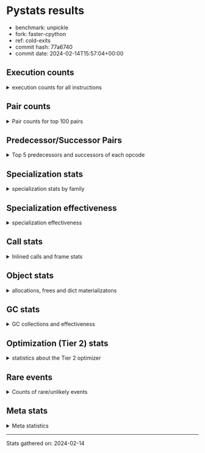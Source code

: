 
# Pystats results

- benchmark: unpickle
- fork: faster-cpython
- ref: cold-exits
- commit hash: 77a6740
- commit date: 2024-02-14T15:57:04+00:00

## Execution counts

<details>
<summary> execution counts for all instructions </summary>

|Name | Count | Self | Cumulative | Miss ratio | 
|---|---:|---:|---:|---:|
| FOR_ITER_TUPLE | 41,560 | 26.9% | 26.9% |  |
| ENTER_EXECUTOR | 41,200 | 26.7% | 53.6% |  |
| LOAD_FAST | 26,240 | 17.0% | 70.6% |  |
| PUSH_NULL | 13,040 | 8.4% | 79.1% |  |
| POP_TOP | 12,480 | 8.1% | 87.1% |  |
| CALL_BUILTIN_FAST_WITH_KEYWORDS | 12,180 | 7.9% | 95.0% |  |
| STORE_FAST | 1,580 | 1.0% | 96.0% |  |
| CALL | 1,260 | 0.8% | 96.9% |  |
| JUMP_BACKWARD | 680 | 0.4% | 97.3% |  |
| GET_ITER | 480 | 0.3% | 97.6% |  |
| FOR_ITER_RANGE | 460 | 0.3% | 97.9% |  |
| LOAD_ATTR_MODULE | 420 | 0.3% | 98.2% |  |
| LOAD_ATTR | 400 | 0.3% | 98.4% |  |
| LOAD_GLOBAL_MODULE | 360 | 0.2% | 98.7% |  |
| LOAD_GLOBAL | 280 | 0.2% | 98.9% |  |
| LOAD_DEREF | 240 | 0.2% | 99.0% |  |
| LOAD_ATTR_WITH_HINT | 180 | 0.1% | 99.1% |  |
| RETURN_VALUE | 160 | 0.1% | 99.2% |  |
| CALL_FUNCTION_EX | 160 | 0.1% | 99.3% |  |
| RESUME_CHECK | 120 | 0.1% | 99.4% |  |
| NOP | 80 | 0.1% | 99.5% |  |
| BUILD_LIST | 80 | 0.1% | 99.5% |  |
| BUILD_TUPLE | 80 | 0.1% | 99.6% |  |
| CALL_INTRINSIC_1 | 80 | 0.1% | 99.6% |  |
| COPY_FREE_VARS | 80 | 0.1% | 99.7% |  |
| FOR_ITER | 80 | 0.1% | 99.7% |  |
| LIST_EXTEND | 80 | 0.1% | 99.8% |  |
| LOAD_FAST_LOAD_FAST | 80 | 0.1% | 99.8% |  |
| BINARY_OP_SUBTRACT_FLOAT | 60 | 0.0% | 99.9% |  |
| CALL_BUILTIN_CLASS | 60 | 0.0% | 99.9% |  |
| LOAD_GLOBAL_BUILTIN | 60 | 0.0% | 99.9% |  |
| BINARY_OP | 40 | 0.0% | 100.0% |  |
| RESUME | 40 | 0.0% | 100.0% |  |


</details>

## Pair counts

<details>
<summary> Pair counts for top 100 pairs </summary>

|Pair | Count | Self | Cumulative | 
|---|---:|---:|---:|
| ENTER_EXECUTOR FOR_ITER_TUPLE | 40,840 | 26.5% | 26.5% |
| FOR_ITER_TUPLE ENTER_EXECUTOR | 40,620 | 26.3% | 52.8% |
| PUSH_NULL LOAD_FAST | 12,560 | 8.1% | 60.9% |
| LOAD_FAST PUSH_NULL | 12,400 | 8.0% | 68.9% |
| CALL_BUILTIN_FAST_WITH_KEYWORDS POP_TOP | 12,000 | 7.8% | 76.7% |
| POP_TOP LOAD_FAST | 11,780 | 7.6% | 84.3% |
| LOAD_FAST CALL_BUILTIN_FAST_WITH_KEYWORDS | 11,600 | 7.5% | 91.9% |
| STORE_FAST LOAD_FAST | 1,340 | 0.9% | 92.7% |
| LOAD_FAST CALL | 840 | 0.5% | 93.3% |
| FOR_ITER_TUPLE STORE_FAST | 600 | 0.4% | 93.7% |
| CALL POP_TOP | 480 | 0.3% | 94.0% |
| LOAD_FAST GET_ITER | 480 | 0.3% | 94.3% |
| CALL CALL_BUILTIN_FAST_WITH_KEYWORDS | 460 | 0.3% | 94.6% |
| GET_ITER FOR_ITER_TUPLE | 380 | 0.2% | 94.8% |
| FOR_ITER_RANGE STORE_FAST | 380 | 0.2% | 95.1% |
| LOAD_ATTR_MODULE PUSH_NULL | 360 | 0.2% | 95.3% |
| POP_TOP JUMP_BACKWARD | 340 | 0.2% | 95.5% |
| FOR_ITER_TUPLE JUMP_BACKWARD | 340 | 0.2% | 95.7% |
| JUMP_BACKWARD FOR_ITER_TUPLE | 320 | 0.2% | 95.9% |
| JUMP_BACKWARD FOR_ITER_RANGE | 300 | 0.2% | 96.1% |
| POP_TOP ENTER_EXECUTOR | 280 | 0.2% | 96.3% |
| ENTER_EXECUTOR ENTER_EXECUTOR | 280 | 0.2% | 96.5% |
| LOAD_FAST LOAD_ATTR | 280 | 0.2% | 96.7% |
| PUSH_NULL CALL | 240 | 0.2% | 96.8% |
| CALL_BUILTIN_FAST_WITH_KEYWORDS STORE_FAST | 180 | 0.1% | 97.0% |
| LOAD_GLOBAL_MODULE LOAD_FAST | 180 | 0.1% | 97.1% |
| CALL STORE_FAST | 160 | 0.1% | 97.2% |
| LOAD_DEREF PUSH_NULL | 160 | 0.1% | 97.3% |
| LOAD_FAST LOAD_ATTR_MODULE | 160 | 0.1% | 97.4% |
| LOAD_ATTR LOAD_ATTR_MODULE | 140 | 0.1% | 97.5% |
| PUSH_NULL LOAD_GLOBAL | 120 | 0.1% | 97.6% |
| PUSH_NULL LOAD_GLOBAL_MODULE | 120 | 0.1% | 97.6% |
| LOAD_ATTR PUSH_NULL | 120 | 0.1% | 97.7% |
| LOAD_FAST LOAD_ATTR_WITH_HINT | 120 | 0.1% | 97.8% |
| LOAD_GLOBAL LOAD_GLOBAL_MODULE | 120 | 0.1% | 97.9% |
| LOAD_ATTR_WITH_HINT CALL_BUILTIN_FAST_WITH_KEYWORDS | 120 | 0.1% | 97.9% |
| LOAD_GLOBAL_MODULE LOAD_ATTR_MODULE | 120 | 0.1% | 98.0% |
| NOP LOAD_DEREF | 80 | 0.1% | 98.1% |
| POP_TOP NOP | 80 | 0.1% | 98.1% |
| RETURN_VALUE RETURN_VALUE | 80 | 0.1% | 98.2% |
| BUILD_LIST LOAD_DEREF | 80 | 0.1% | 98.2% |
| BUILD_TUPLE STORE_FAST | 80 | 0.1% | 98.3% |
| CALL LOAD_FAST | 80 | 0.1% | 98.3% |
| CALL_FUNCTION_EX COPY_FREE_VARS | 80 | 0.1% | 98.4% |
| CALL_INTRINSIC_1 CALL_FUNCTION_EX | 80 | 0.1% | 98.4% |
| ENTER_EXECUTOR FOR_ITER_RANGE | 80 | 0.1% | 98.5% |
| LIST_EXTEND CALL_INTRINSIC_1 | 80 | 0.1% | 98.5% |
| LOAD_DEREF LIST_EXTEND | 80 | 0.1% | 98.6% |
| LOAD_FAST BUILD_LIST | 80 | 0.1% | 98.6% |
| LOAD_FAST BUILD_TUPLE | 80 | 0.1% | 98.7% |
| LOAD_FAST CALL_FUNCTION_EX | 80 | 0.1% | 98.7% |
| LOAD_FAST_LOAD_FAST LOAD_FAST | 80 | 0.1% | 98.8% |
| LOAD_GLOBAL LOAD_FAST | 80 | 0.1% | 98.8% |
| STORE_FAST LOAD_FAST_LOAD_FAST | 80 | 0.1% | 98.9% |
| STORE_FAST LOAD_GLOBAL | 80 | 0.1% | 99.0% |
| GET_ITER FOR_ITER_RANGE | 60 | 0.0% | 99.0% |
| CALL CALL | 60 | 0.0% | 99.0% |
| CALL_FUNCTION_EX RESUME_CHECK | 60 | 0.0% | 99.1% |
| COPY_FREE_VARS RESUME_CHECK | 60 | 0.0% | 99.1% |
| LOAD_ATTR CALL | 60 | 0.0% | 99.1% |
| LOAD_ATTR LOAD_ATTR_WITH_HINT | 60 | 0.0% | 99.2% |
| LOAD_GLOBAL LOAD_ATTR | 60 | 0.0% | 99.2% |
| BINARY_OP_SUBTRACT_FLOAT RETURN_VALUE | 60 | 0.0% | 99.3% |
| CALL_BUILTIN_CLASS STORE_FAST | 60 | 0.0% | 99.3% |
| LOAD_ATTR_MODULE STORE_FAST | 60 | 0.0% | 99.3% |
| LOAD_ATTR_WITH_HINT CALL | 60 | 0.0% | 99.4% |
| LOAD_GLOBAL_BUILTIN LOAD_FAST | 60 | 0.0% | 99.4% |
| LOAD_GLOBAL_MODULE LOAD_ATTR | 60 | 0.0% | 99.5% |
| RESUME_CHECK LOAD_DEREF | 60 | 0.0% | 99.5% |
| RESUME_CHECK LOAD_FAST | 60 | 0.0% | 99.5% |
| GET_ITER FOR_ITER | 40 | 0.0% | 99.6% |
| RETURN_VALUE LOAD_GLOBAL | 40 | 0.0% | 99.6% |
| RETURN_VALUE LOAD_GLOBAL_MODULE | 40 | 0.0% | 99.6% |
| FOR_ITER STORE_FAST | 40 | 0.0% | 99.6% |
| JUMP_BACKWARD FOR_ITER | 40 | 0.0% | 99.7% |
| LOAD_FAST BINARY_OP | 40 | 0.0% | 99.7% |
| LOAD_FAST BINARY_OP_SUBTRACT_FLOAT | 40 | 0.0% | 99.7% |
| LOAD_FAST CALL_BUILTIN_CLASS | 40 | 0.0% | 99.7% |
| STORE_FAST LOAD_GLOBAL_BUILTIN | 40 | 0.0% | 99.8% |
| STORE_FAST LOAD_GLOBAL_MODULE | 40 | 0.0% | 99.8% |
| FOR_ITER_RANGE LOAD_GLOBAL | 40 | 0.0% | 99.8% |
| FOR_ITER_RANGE LOAD_GLOBAL_MODULE | 40 | 0.0% | 99.8% |
| BINARY_OP RETURN_VALUE | 20 | 0.0% | 99.9% |
| BINARY_OP BINARY_OP_SUBTRACT_FLOAT | 20 | 0.0% | 99.9% |
| CALL CALL_BUILTIN_CLASS | 20 | 0.0% | 99.9% |
| CALL_FUNCTION_EX RESUME | 20 | 0.0% | 99.9% |
| COPY_FREE_VARS RESUME | 20 | 0.0% | 99.9% |
| FOR_ITER FOR_ITER_RANGE | 20 | 0.0% | 99.9% |
| FOR_ITER FOR_ITER_TUPLE | 20 | 0.0% | 99.9% |
| JUMP_BACKWARD ENTER_EXECUTOR | 20 | 0.0% | 99.9% |
| LOAD_ATTR STORE_FAST | 20 | 0.0% | 100.0% |
| LOAD_GLOBAL LOAD_GLOBAL_BUILTIN | 20 | 0.0% | 100.0% |
| RESUME LOAD_DEREF | 20 | 0.0% | 100.0% |
| RESUME LOAD_FAST | 20 | 0.0% | 100.0% |


</details>

## Predecessor/Successor Pairs

<details>
<summary> Top 5 predecessors and successors of each opcode </summary>

### GET_ITER

<details>
<summary> Successors and predecessors for GET_ITER </summary>

|Predecessors | Count | Percentage | 
|---|---:|---:|
| LOAD_FAST | 480 | 100.0% |

|Successors | Count | Percentage | 
|---|---:|---:|
| FOR_ITER_TUPLE | 380 | 79.2% |
| FOR_ITER_RANGE | 60 | 12.5% |
| FOR_ITER | 40 | 8.3% |


</details>

### NOP

<details>
<summary> Successors and predecessors for NOP </summary>

|Predecessors | Count | Percentage | 
|---|---:|---:|
| POP_TOP | 80 | 100.0% |

|Successors | Count | Percentage | 
|---|---:|---:|
| LOAD_DEREF | 80 | 100.0% |


</details>

### POP_TOP

<details>
<summary> Successors and predecessors for POP_TOP </summary>

|Predecessors | Count | Percentage | 
|---|---:|---:|
| CALL_BUILTIN_FAST_WITH_KEYWORDS | 12,000 | 96.2% |
| CALL | 480 | 3.8% |

|Successors | Count | Percentage | 
|---|---:|---:|
| LOAD_FAST | 11,780 | 94.4% |
| JUMP_BACKWARD | 340 | 2.7% |
| ENTER_EXECUTOR | 280 | 2.2% |
| NOP | 80 | 0.6% |


</details>

### PUSH_NULL

<details>
<summary> Successors and predecessors for PUSH_NULL </summary>

|Predecessors | Count | Percentage | 
|---|---:|---:|
| LOAD_FAST | 12,400 | 95.1% |
| LOAD_ATTR_MODULE | 360 | 2.8% |
| LOAD_DEREF | 160 | 1.2% |
| LOAD_ATTR | 120 | 0.9% |

|Successors | Count | Percentage | 
|---|---:|---:|
| LOAD_FAST | 12,560 | 96.3% |
| CALL | 240 | 1.8% |
| LOAD_GLOBAL | 120 | 0.9% |
| LOAD_GLOBAL_MODULE | 120 | 0.9% |


</details>

### RETURN_VALUE

<details>
<summary> Successors and predecessors for RETURN_VALUE </summary>

|Predecessors | Count | Percentage | 
|---|---:|---:|
| RETURN_VALUE | 80 | 50.0% |
| BINARY_OP_SUBTRACT_FLOAT | 60 | 37.5% |
| BINARY_OP | 20 | 12.5% |

|Successors | Count | Percentage | 
|---|---:|---:|
| RETURN_VALUE | 80 | 50.0% |
| LOAD_GLOBAL | 40 | 25.0% |
| LOAD_GLOBAL_MODULE | 40 | 25.0% |


</details>

### BINARY_OP

<details>
<summary> Successors and predecessors for BINARY_OP </summary>

|Predecessors | Count | Percentage | 
|---|---:|---:|
| LOAD_FAST | 40 | 100.0% |

|Successors | Count | Percentage | 
|---|---:|---:|
| RETURN_VALUE | 20 | 50.0% |
| BINARY_OP_SUBTRACT_FLOAT | 20 | 50.0% |


</details>

### BUILD_LIST

<details>
<summary> Successors and predecessors for BUILD_LIST </summary>

|Predecessors | Count | Percentage | 
|---|---:|---:|
| LOAD_FAST | 80 | 100.0% |

|Successors | Count | Percentage | 
|---|---:|---:|
| LOAD_DEREF | 80 | 100.0% |


</details>

### BUILD_TUPLE

<details>
<summary> Successors and predecessors for BUILD_TUPLE </summary>

|Predecessors | Count | Percentage | 
|---|---:|---:|
| LOAD_FAST | 80 | 100.0% |

|Successors | Count | Percentage | 
|---|---:|---:|
| STORE_FAST | 80 | 100.0% |


</details>

### CALL

<details>
<summary> Successors and predecessors for CALL </summary>

|Predecessors | Count | Percentage | 
|---|---:|---:|
| LOAD_FAST | 840 | 66.7% |
| PUSH_NULL | 240 | 19.0% |
| CALL | 60 | 4.8% |
| LOAD_ATTR | 60 | 4.8% |
| LOAD_ATTR_WITH_HINT | 60 | 4.8% |

|Successors | Count | Percentage | 
|---|---:|---:|
| POP_TOP | 480 | 38.1% |
| CALL_BUILTIN_FAST_WITH_KEYWORDS | 460 | 36.5% |
| STORE_FAST | 160 | 12.7% |
| LOAD_FAST | 80 | 6.3% |
| CALL | 60 | 4.8% |


</details>

### CALL_FUNCTION_EX

<details>
<summary> Successors and predecessors for CALL_FUNCTION_EX </summary>

|Predecessors | Count | Percentage | 
|---|---:|---:|
| CALL_INTRINSIC_1 | 80 | 50.0% |
| LOAD_FAST | 80 | 50.0% |

|Successors | Count | Percentage | 
|---|---:|---:|
| COPY_FREE_VARS | 80 | 50.0% |
| RESUME_CHECK | 60 | 37.5% |
| RESUME | 20 | 12.5% |


</details>

### CALL_INTRINSIC_1

<details>
<summary> Successors and predecessors for CALL_INTRINSIC_1 </summary>

|Predecessors | Count | Percentage | 
|---|---:|---:|
| LIST_EXTEND | 80 | 100.0% |

|Successors | Count | Percentage | 
|---|---:|---:|
| CALL_FUNCTION_EX | 80 | 100.0% |


</details>

### COPY_FREE_VARS

<details>
<summary> Successors and predecessors for COPY_FREE_VARS </summary>

|Predecessors | Count | Percentage | 
|---|---:|---:|
| CALL_FUNCTION_EX | 80 | 100.0% |

|Successors | Count | Percentage | 
|---|---:|---:|
| RESUME_CHECK | 60 | 75.0% |
| RESUME | 20 | 25.0% |


</details>

### ENTER_EXECUTOR

<details>
<summary> Successors and predecessors for ENTER_EXECUTOR </summary>

|Predecessors | Count | Percentage | 
|---|---:|---:|
| FOR_ITER_TUPLE | 40,620 | 98.6% |
| POP_TOP | 280 | 0.7% |
| ENTER_EXECUTOR | 280 | 0.7% |
| JUMP_BACKWARD | 20 | 0.0% |

|Successors | Count | Percentage | 
|---|---:|---:|
| FOR_ITER_TUPLE | 40,840 | 99.1% |
| ENTER_EXECUTOR | 280 | 0.7% |
| FOR_ITER_RANGE | 80 | 0.2% |


</details>

### FOR_ITER

<details>
<summary> Successors and predecessors for FOR_ITER </summary>

|Predecessors | Count | Percentage | 
|---|---:|---:|
| GET_ITER | 40 | 50.0% |
| JUMP_BACKWARD | 40 | 50.0% |

|Successors | Count | Percentage | 
|---|---:|---:|
| STORE_FAST | 40 | 50.0% |
| FOR_ITER_RANGE | 20 | 25.0% |
| FOR_ITER_TUPLE | 20 | 25.0% |


</details>

### JUMP_BACKWARD

<details>
<summary> Successors and predecessors for JUMP_BACKWARD </summary>

|Predecessors | Count | Percentage | 
|---|---:|---:|
| POP_TOP | 340 | 50.0% |
| FOR_ITER_TUPLE | 340 | 50.0% |

|Successors | Count | Percentage | 
|---|---:|---:|
| FOR_ITER_TUPLE | 320 | 47.1% |
| FOR_ITER_RANGE | 300 | 44.1% |
| FOR_ITER | 40 | 5.9% |
| ENTER_EXECUTOR | 20 | 2.9% |


</details>

### LIST_EXTEND

<details>
<summary> Successors and predecessors for LIST_EXTEND </summary>

|Predecessors | Count | Percentage | 
|---|---:|---:|
| LOAD_DEREF | 80 | 100.0% |

|Successors | Count | Percentage | 
|---|---:|---:|
| CALL_INTRINSIC_1 | 80 | 100.0% |


</details>

### LOAD_ATTR

<details>
<summary> Successors and predecessors for LOAD_ATTR </summary>

|Predecessors | Count | Percentage | 
|---|---:|---:|
| LOAD_FAST | 280 | 70.0% |
| LOAD_GLOBAL | 60 | 15.0% |
| LOAD_GLOBAL_MODULE | 60 | 15.0% |

|Successors | Count | Percentage | 
|---|---:|---:|
| LOAD_ATTR_MODULE | 140 | 35.0% |
| PUSH_NULL | 120 | 30.0% |
| CALL | 60 | 15.0% |
| LOAD_ATTR_WITH_HINT | 60 | 15.0% |
| STORE_FAST | 20 | 5.0% |


</details>

### LOAD_DEREF

<details>
<summary> Successors and predecessors for LOAD_DEREF </summary>

|Predecessors | Count | Percentage | 
|---|---:|---:|
| NOP | 80 | 33.3% |
| BUILD_LIST | 80 | 33.3% |
| RESUME_CHECK | 60 | 25.0% |
| RESUME | 20 | 8.3% |

|Successors | Count | Percentage | 
|---|---:|---:|
| PUSH_NULL | 160 | 66.7% |
| LIST_EXTEND | 80 | 33.3% |


</details>

### LOAD_FAST

<details>
<summary> Successors and predecessors for LOAD_FAST </summary>

|Predecessors | Count | Percentage | 
|---|---:|---:|
| PUSH_NULL | 12,560 | 47.9% |
| POP_TOP | 11,780 | 44.9% |
| STORE_FAST | 1,340 | 5.1% |
| LOAD_GLOBAL_MODULE | 180 | 0.7% |
| CALL | 80 | 0.3% |

|Successors | Count | Percentage | 
|---|---:|---:|
| PUSH_NULL | 12,400 | 47.3% |
| CALL_BUILTIN_FAST_WITH_KEYWORDS | 11,600 | 44.2% |
| CALL | 840 | 3.2% |
| GET_ITER | 480 | 1.8% |
| LOAD_ATTR | 280 | 1.1% |


</details>

### LOAD_FAST_LOAD_FAST

<details>
<summary> Successors and predecessors for LOAD_FAST_LOAD_FAST </summary>

|Predecessors | Count | Percentage | 
|---|---:|---:|
| STORE_FAST | 80 | 100.0% |

|Successors | Count | Percentage | 
|---|---:|---:|
| LOAD_FAST | 80 | 100.0% |


</details>

### LOAD_GLOBAL

<details>
<summary> Successors and predecessors for LOAD_GLOBAL </summary>

|Predecessors | Count | Percentage | 
|---|---:|---:|
| PUSH_NULL | 120 | 42.9% |
| STORE_FAST | 80 | 28.6% |
| RETURN_VALUE | 40 | 14.3% |
| FOR_ITER_RANGE | 40 | 14.3% |

|Successors | Count | Percentage | 
|---|---:|---:|
| LOAD_GLOBAL_MODULE | 120 | 42.9% |
| LOAD_FAST | 80 | 28.6% |
| LOAD_ATTR | 60 | 21.4% |
| LOAD_GLOBAL_BUILTIN | 20 | 7.1% |


</details>

### STORE_FAST

<details>
<summary> Successors and predecessors for STORE_FAST </summary>

|Predecessors | Count | Percentage | 
|---|---:|---:|
| FOR_ITER_TUPLE | 600 | 38.0% |
| FOR_ITER_RANGE | 380 | 24.1% |
| CALL_BUILTIN_FAST_WITH_KEYWORDS | 180 | 11.4% |
| CALL | 160 | 10.1% |
| BUILD_TUPLE | 80 | 5.1% |

|Successors | Count | Percentage | 
|---|---:|---:|
| LOAD_FAST | 1,340 | 84.8% |
| LOAD_FAST_LOAD_FAST | 80 | 5.1% |
| LOAD_GLOBAL | 80 | 5.1% |
| LOAD_GLOBAL_BUILTIN | 40 | 2.5% |
| LOAD_GLOBAL_MODULE | 40 | 2.5% |


</details>

### RESUME

<details>
<summary> Successors and predecessors for RESUME </summary>

|Predecessors | Count | Percentage | 
|---|---:|---:|
| CALL_FUNCTION_EX | 20 | 50.0% |
| COPY_FREE_VARS | 20 | 50.0% |

|Successors | Count | Percentage | 
|---|---:|---:|
| LOAD_DEREF | 20 | 50.0% |
| LOAD_FAST | 20 | 50.0% |


</details>

### BINARY_OP_SUBTRACT_FLOAT

<details>
<summary> Successors and predecessors for BINARY_OP_SUBTRACT_FLOAT </summary>

|Predecessors | Count | Percentage | 
|---|---:|---:|
| LOAD_FAST | 40 | 66.7% |
| BINARY_OP | 20 | 33.3% |

|Successors | Count | Percentage | 
|---|---:|---:|
| RETURN_VALUE | 60 | 100.0% |


</details>

### CALL_BUILTIN_CLASS

<details>
<summary> Successors and predecessors for CALL_BUILTIN_CLASS </summary>

|Predecessors | Count | Percentage | 
|---|---:|---:|
| LOAD_FAST | 40 | 66.7% |
| CALL | 20 | 33.3% |

|Successors | Count | Percentage | 
|---|---:|---:|
| STORE_FAST | 60 | 100.0% |


</details>

### CALL_BUILTIN_FAST_WITH_KEYWORDS

<details>
<summary> Successors and predecessors for CALL_BUILTIN_FAST_WITH_KEYWORDS </summary>

|Predecessors | Count | Percentage | 
|---|---:|---:|
| LOAD_FAST | 11,600 | 95.2% |
| CALL | 460 | 3.8% |
| LOAD_ATTR_WITH_HINT | 120 | 1.0% |

|Successors | Count | Percentage | 
|---|---:|---:|
| POP_TOP | 12,000 | 98.5% |
| STORE_FAST | 180 | 1.5% |


</details>

### FOR_ITER_RANGE

<details>
<summary> Successors and predecessors for FOR_ITER_RANGE </summary>

|Predecessors | Count | Percentage | 
|---|---:|---:|
| JUMP_BACKWARD | 300 | 65.2% |
| ENTER_EXECUTOR | 80 | 17.4% |
| GET_ITER | 60 | 13.0% |
| FOR_ITER | 20 | 4.3% |

|Successors | Count | Percentage | 
|---|---:|---:|
| STORE_FAST | 380 | 82.6% |
| LOAD_GLOBAL | 40 | 8.7% |
| LOAD_GLOBAL_MODULE | 40 | 8.7% |


</details>

### FOR_ITER_TUPLE

<details>
<summary> Successors and predecessors for FOR_ITER_TUPLE </summary>

|Predecessors | Count | Percentage | 
|---|---:|---:|
| ENTER_EXECUTOR | 40,840 | 98.3% |
| GET_ITER | 380 | 0.9% |
| JUMP_BACKWARD | 320 | 0.8% |
| FOR_ITER | 20 | 0.0% |

|Successors | Count | Percentage | 
|---|---:|---:|
| ENTER_EXECUTOR | 40,620 | 97.7% |
| STORE_FAST | 600 | 1.4% |
| JUMP_BACKWARD | 340 | 0.8% |


</details>

### LOAD_ATTR_MODULE

<details>
<summary> Successors and predecessors for LOAD_ATTR_MODULE </summary>

|Predecessors | Count | Percentage | 
|---|---:|---:|
| LOAD_FAST | 160 | 38.1% |
| LOAD_ATTR | 140 | 33.3% |
| LOAD_GLOBAL_MODULE | 120 | 28.6% |

|Successors | Count | Percentage | 
|---|---:|---:|
| PUSH_NULL | 360 | 85.7% |
| STORE_FAST | 60 | 14.3% |


</details>

### LOAD_ATTR_WITH_HINT

<details>
<summary> Successors and predecessors for LOAD_ATTR_WITH_HINT </summary>

|Predecessors | Count | Percentage | 
|---|---:|---:|
| LOAD_FAST | 120 | 66.7% |
| LOAD_ATTR | 60 | 33.3% |

|Successors | Count | Percentage | 
|---|---:|---:|
| CALL_BUILTIN_FAST_WITH_KEYWORDS | 120 | 66.7% |
| CALL | 60 | 33.3% |


</details>

### LOAD_GLOBAL_BUILTIN

<details>
<summary> Successors and predecessors for LOAD_GLOBAL_BUILTIN </summary>

|Predecessors | Count | Percentage | 
|---|---:|---:|
| STORE_FAST | 40 | 66.7% |
| LOAD_GLOBAL | 20 | 33.3% |

|Successors | Count | Percentage | 
|---|---:|---:|
| LOAD_FAST | 60 | 100.0% |


</details>

### LOAD_GLOBAL_MODULE

<details>
<summary> Successors and predecessors for LOAD_GLOBAL_MODULE </summary>

|Predecessors | Count | Percentage | 
|---|---:|---:|
| PUSH_NULL | 120 | 33.3% |
| LOAD_GLOBAL | 120 | 33.3% |
| RETURN_VALUE | 40 | 11.1% |
| STORE_FAST | 40 | 11.1% |
| FOR_ITER_RANGE | 40 | 11.1% |

|Successors | Count | Percentage | 
|---|---:|---:|
| LOAD_FAST | 180 | 50.0% |
| LOAD_ATTR_MODULE | 120 | 33.3% |
| LOAD_ATTR | 60 | 16.7% |


</details>

### RESUME_CHECK

<details>
<summary> Successors and predecessors for RESUME_CHECK </summary>

|Predecessors | Count | Percentage | 
|---|---:|---:|
| CALL_FUNCTION_EX | 60 | 50.0% |
| COPY_FREE_VARS | 60 | 50.0% |

|Successors | Count | Percentage | 
|---|---:|---:|
| LOAD_DEREF | 60 | 50.0% |
| LOAD_FAST | 60 | 50.0% |


</details>


</details>

## Specialization stats

<details>
<summary> specialization stats by family </summary>

### BINARY_OP

<details>
<summary> specialization stats for BINARY_OP family </summary>

|Kind | Count | Ratio | 
|---|---:|---:|
|     deferred | 20 | 20.0% |
|          hit | 60 | 60.0% |

| | Count | Ratio | 
|---|---:|---:|
| Success | 20 | 100.0% |
| Failure | 0 | 0.0% |


</details>

### CALL

<details>
<summary> specialization stats for CALL family </summary>

|Kind | Count | Ratio | 
|---|---:|---:|
|     deferred | 720 | 5.3% |
|          hit | 12,240 | 90.7% |

| | Count | Ratio | 
|---|---:|---:|
| Success | 480 | 88.9% |
| Failure | 60 | 11.1% |

|Failure kind | Count | Ratio | 
|---|---:|---:|
| cfunc noargs | 60 | 100.0% |


</details>

### FOR_ITER

<details>
<summary> specialization stats for FOR_ITER family </summary>

|Kind | Count | Ratio | 
|---|---:|---:|
|     deferred | 40 | 0.1% |
|          hit | 42,020 | 99.8% |

| | Count | Ratio | 
|---|---:|---:|
| Success | 40 | 100.0% |
| Failure | 0 | 0.0% |


</details>

### LOAD_ATTR

<details>
<summary> specialization stats for LOAD_ATTR family </summary>

|Kind | Count | Ratio | 
|---|---:|---:|
|     deferred | 200 | 20.0% |
|          hit | 600 | 60.0% |

| | Count | Ratio | 
|---|---:|---:|
| Success | 200 | 100.0% |
| Failure | 0 | 0.0% |


</details>

### LOAD_GLOBAL

<details>
<summary> specialization stats for LOAD_GLOBAL family </summary>

|Kind | Count | Ratio | 
|---|---:|---:|
|     deferred | 140 | 20.0% |
|          hit | 420 | 60.0% |

| | Count | Ratio | 
|---|---:|---:|
| Success | 140 | 100.0% |
| Failure | 0 | 0.0% |


</details>


</details>

## Specialization effectiveness

<details>
<summary> specialization effectiveness </summary>

|Instructions | Count | Ratio | 
|---|---:|---:|
| Basic | 96,860 | 62.7% |
| Not specialized | 2,060 | 1.3% |
| Specialized hits | 55,460 | 35.9% |
| Specialized misses | 0 | 0.0% |

### Deferred by instruction

<details>
<summary> deferred by instruction </summary>

|Name | Count | Ratio | 
|---|---:|---:|
| CALL | 720 | 64.3% |
| LOAD_ATTR | 200 | 17.9% |
| LOAD_GLOBAL | 140 | 12.5% |
| FOR_ITER | 40 | 3.6% |
| BINARY_OP | 20 | 1.8% |
| BINARY_SLICE | 0 | 0.0% |
| STORE_SLICE | 0 | 0.0% |
| BINARY_SUBSCR | 0 | 0.0% |
| GET_ITER | 0 | 0.0% |
| NOP | 0 | 0.0% |


</details>

### Misses by instruction

<details>
<summary> misses by instruction </summary>


</details>


</details>

## Call stats

<details>
<summary> Inlined calls and frame stats </summary>

| | Count | Ratio | 
|---|---:|---:|
| Calls to PyEval_EvalDefault | 0 | 0.0% |
| Calls to Python functions inlined | 160 | 100.0% |
| Calls via PyEval_EvalFrame (total) | 0 | 0.0% |
| Calls via PyEval_EvalFrame (vector) | 0 | 0.0% |
| Calls via PyEval_EvalFrame (generator) | 0 | 0.0% |
| Calls via PyEval_EvalFrame (legacy) | 0 | 0.0% |
| Calls via PyEval_EvalFrame (function vectorcall) | 0 | 0.0% |
| Calls via PyEval_EvalFrame (build class) | 0 | 0.0% |
| Calls via PyEval_EvalFrame (slot) | 0 | 0.0% |
| Calls via PyEval_EvalFrame (function ex) | 160 | 100.0% |
| Calls via PyEval_EvalFrame (api) | 0 | 0.0% |
| Calls via PyEval_EvalFrame (method) | 0 | 0.0% |
| Frame objects created | 0 | 0.0% |
| Frames pushed | 0 | 0.0% |


</details>

## Object stats

<details>
<summary> allocations, frees and dict materializatons </summary>

| | Count | Ratio | 
|---|---:|---:|
| Allocations from freelist | 14,746,400 | 7.0% |
| Frees to freelist | 14,746,340 |  |
| Allocations | 195,033,580 | 93.0% |
| Allocations to 512 bytes | 191,756,100 | 91.4% |
| Allocations to 4 kbytes | 3,277,160 | 1.6% |
| Allocations over 4 kbytes | 320 | 0.0% |
| Frees | 202,401,525 |  |
| New values | 0 |  |
| Interpreter increfs | 5,163,560 | 1.1% |
| Interpreter decrefs | 7,724,080 | 1.2% |
| Increfs | 460,535,562 | 98.9% |
| Decrefs | 641,534,696 | 98.8% |
| Materialize dict (on request) | 0 |  |
| Materialize dict (new key) | 0 |  |
| Materialize dict (too big) | 0 |  |
| Materialize dict (str subclass) | 0 |  |
| Dematerialize dict | 0 |  |
| Method cache hits | 4,016,234 |  |
| Method cache misses | 899,866 |  |
| Method cache collisions | 911,561 |  |
| Method cache dunder hits | 1,626,687 |  |
| Method cache dunder misses | 12,433 |  |


</details>

## GC stats

<details>
<summary> GC collections and effectiveness </summary>

|Generation | Collections | Objects collected | Object visits | 
|---:|---:|---:|---:|
| 0 | 0 | 0 | 0 |
| 1 | 0 | 0 | 0 |
| 2 | 0 | 0 | 0 |


</details>

## Optimization (Tier 2) stats

<details>
<summary> statistics about the Tier 2 optimizer </summary>

| | Count | Ratio | 
|---|---:|---:|
| Optimization attempts | 40 |  |
| Traces created | 40 | 100.0% |
| Trace stack overflow | 0 | 0.0% |
| Trace stack underflow | 0 | 0.0% |
| Trace too long | 0 | 0.0% |
| Trace too short | 0 | 0.0% |
| Inner loop found | 20 | 50.0% |
| Recursive call | 0 | 0.0% |
| Low confidence | 0 | 0.0% |
| Traces executed | 81,820 |  |
| Uops executed | 18,297,080 | 223.63 |

### Trace length histogram

<details>
<summary> trace length histogram </summary>

|Range | Count | Ratio | 
|---|---:|---:|
| <= 1 | 0 | 0.0% |
| <= 2 | 0 | 0.0% |
| <= 4 | 0 | 0.0% |
| <= 8 | 0 | 0.0% |
| <= 16 | 0 | 0.0% |
| <= 32 | 0 | 0.0% |
| <= 64 | 0 | 0.0% |
| <= 128 | 0 | 0.0% |
| <= 256 | 40 | 100.0% |


</details>

### Optimized trace length histogram

<details>
<summary> optimized trace length histogram </summary>

|Range | Count | Ratio | 
|---|---:|---:|
| <= 1 | 0 | 0.0% |
| <= 2 | 0 | 0.0% |
| <= 4 | 0 | 0.0% |
| <= 8 | 0 | 0.0% |
| <= 16 | 0 | 0.0% |
| <= 32 | 0 | 0.0% |
| <= 64 | 0 | 0.0% |
| <= 128 | 0 | 0.0% |
| <= 256 | 0 | 0.0% |
| <= 512 | 0 | 0.0% |
| <= 1,024 | 0 | 0.0% |
| <= 2,048 | 0 | 0.0% |
| <= 4,096 | 40 | 100.0% |


</details>

### Trace run length histogram

<details>
<summary> trace run length histogram </summary>

|Range | Count | Ratio | 
|---|---:|---:|
| <= 1 | 0 | 0.0% |
| <= 2 | 0 | 0.0% |
| <= 4 | 80 | 0.1% |
| <= 8 | 0 | 0.0% |
| <= 16 | 0 | 0.0% |
| <= 32 | 0 | 0.0% |
| <= 64 | 0 | 0.0% |
| <= 128 | 0 | 0.0% |
| <= 256 | 40,580 | 49.6% |
| <= 512 | 40,840 | 49.9% |


</details>

### Uop execution stats

<details>
<summary> uop execution stats </summary>

|Name | Count | Self | Cumulative | Miss ratio | 
|---|---:|---:|---:|---:|
| LOAD_FAST | 4,930,960 | 26.9% | 26.9% |  |
| _SET_IP | 2,526,400 | 13.8% | 40.8% |  |
| _CHECK_VALIDITY | 2,526,320 | 13.8% | 54.6% |  |
| POP_TOP | 2,445,200 | 13.4% | 67.9% |  |
| PUSH_NULL | 2,445,200 | 13.4% | 81.3% |  |
| CALL_BUILTIN_FAST_WITH_KEYWORDS | 2,445,200 | 13.4% | 94.7% |  |
| _GUARD_NOT_EXHAUSTED_TUPLE | 163,120 | 0.9% | 95.5% | 25.0% |
| _ITER_CHECK_TUPLE | 163,120 | 0.9% | 96.4% |  |
| STORE_FAST | 162,820 | 0.9% | 97.3% |  |
| _ITER_NEXT_TUPLE | 122,260 | 0.7% | 98.0% |  |
| _JUMP_TO_TOP | 81,700 | 0.4% | 98.4% |  |
| _START_EXECUTOR | 81,500 | 0.4% | 98.9% |  |
| _GUARD_NOT_EXHAUSTED_RANGE | 40,640 | 0.2% | 99.1% | 0.2% |
| _ITER_CHECK_RANGE | 40,640 | 0.2% | 99.3% |  |
| _EXIT_TRACE | 40,560 | 0.2% | 99.6% | 100.0% |
| GET_ITER | 40,560 | 0.2% | 99.8% |  |
| _ITER_NEXT_RANGE | 40,560 | 0.2% | 100.0% |  |
| _COLD_EXIT | 320 | 0.0% | 100.0% |  |


</details>

### Unsupported opcodes

<details>
<summary> unsupported opcodes </summary>


</details>


</details>

## Rare events

<details>
<summary> Counts of rare/unlikely events </summary>

|Event | Count | 
|---|---:|
| set class | 0 |
| set bases | 0 |
| set eval frame func | 0 |
| builtin dict | 0 |
| func modification | 0 |
| watched dict modification | 0 |
| watched globals modification | 0 |


</details>

## Meta stats

<details>
<summary> Meta statistics </summary>

| | Count | 
|---|---:|
| Number of data files | 20 |


</details>

---
Stats gathered on: 2024-02-14
